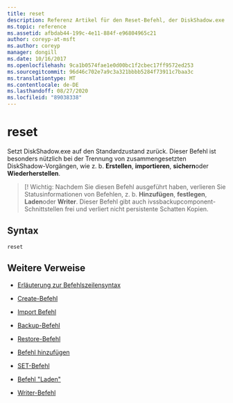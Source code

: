 ```yaml
---
title: reset
description: Referenz Artikel für den Reset-Befehl, der DiskShadow.exe auf den Standardzustand zurücksetzt.
ms.topic: reference
ms.assetid: afbdab44-199c-4e11-884f-e96804965c21
author: coreyp-at-msft
ms.author: coreyp
manager: dongill
ms.date: 10/16/2017
ms.openlocfilehash: 9ca1b0574fae1e0d00bc1f2cbec17ff9572ed253
ms.sourcegitcommit: 96d46c702e7a9c3a321bbbb5284f73911c7baa3c
ms.translationtype: MT
ms.contentlocale: de-DE
ms.lasthandoff: 08/27/2020
ms.locfileid: "89038338"
---
```

# <a name="reset"></a>reset

Setzt DiskShadow.exe auf den Standardzustand zurück. Dieser Befehl ist besonders nützlich bei der Trennung von zusammengesetzten DiskShadow-Vorgängen, wie z. b. **Erstellen**, **importieren**, **sichern**oder **Wiederherstellen**.

> [! Wichtig: Nachdem Sie diesen Befehl ausgeführt haben, verlieren Sie Statusinformationen von Befehlen, z. b. **Hinzufügen**, **festlegen**, **Laden**oder **Writer**. Dieser Befehl gibt auch ivssbackupcomponent-Schnittstellen frei und verliert nicht persistente Schatten Kopien.

## <a name="syntax"></a>Syntax

```
reset
```

## <a name="additional-references"></a>Weitere Verweise

- [Erläuterung zur Befehlszeilensyntax](command-line-syntax-key.md)

- [Create-Befehl](create.md)

- [Import Befehl](import_1.md)

- [Backup-Befehl](begin-backup.md)

- [Restore-Befehl](begin-restore.md)

- [Befehl hinzufügen](add.md)

- [SET-Befehl](set_2.md)

- [Befehl "Laden"](reg-load.md)

- [Writer-Befehl](writer.md)
